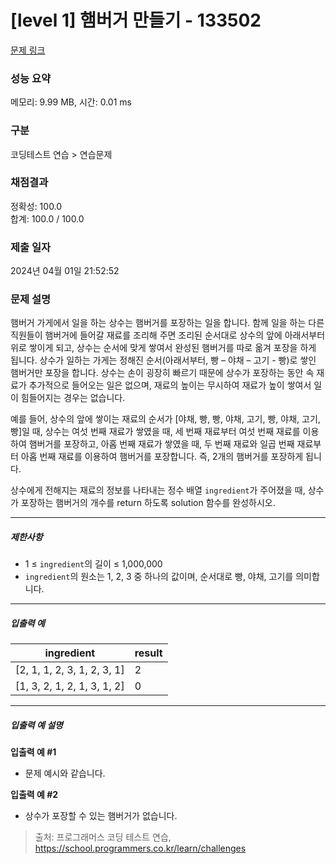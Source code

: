 # [level 1] 햄버거 만들기 - 133502 

[문제 링크](https://school.programmers.co.kr/learn/courses/30/lessons/133502) 

### 성능 요약

메모리: 9.99 MB, 시간: 0.01 ms

### 구분

코딩테스트 연습 > 연습문제

### 채점결과

정확성: 100.0<br/>합계: 100.0 / 100.0

### 제출 일자

2024년 04월 01일 21:52:52

### 문제 설명

<p element-id="157">햄버거 가게에서 일을 하는 상수는 햄버거를 포장하는 일을 합니다. 함께 일을 하는 다른 직원들이 햄버거에 들어갈  재료를 조리해 주면 조리된 순서대로 상수의 앞에 아래서부터 위로 쌓이게 되고, 상수는 순서에 맞게 쌓여서 완성된 햄버거를 따로 옮겨 포장을 하게 됩니다. 상수가 일하는 가게는 정해진 순서(아래서부터, 빵 – 야채 – 고기 - 빵)로 쌓인 햄버거만 포장을 합니다. 상수는 손이 굉장히 빠르기 때문에 상수가 포장하는 동안 속 재료가 추가적으로 들어오는 일은 없으며,  재료의 높이는 무시하여  재료가 높이 쌓여서 일이 힘들어지는 경우는 없습니다.</p>

<p element-id="156">예를 들어, 상수의 앞에 쌓이는 재료의 순서가 [야채, 빵, 빵, 야채, 고기, 빵, 야채, 고기, 빵]일 때, 상수는 여섯 번째 재료가 쌓였을 때, 세 번째 재료부터 여섯 번째 재료를 이용하여 햄버거를 포장하고, 아홉 번째 재료가 쌓였을 때, 두 번째 재료와 일곱 번째 재료부터 아홉 번째 재료를 이용하여 햄버거를 포장합니다. 즉, 2개의 햄버거를 포장하게 됩니다.</p>

<p element-id="155">상수에게 전해지는 재료의 정보를 나타내는 정수 배열 <code element-id="154">ingredient</code>가 주어졌을 때, 상수가 포장하는 햄버거의 개수를 return 하도록 solution 함수를 완성하시오.</p>

<hr element-id="153">

<h5 element-id="152">제한사항</h5>

<ul element-id="151">
<li element-id="150">1 ≤ <code element-id="149">ingredient</code>의 길이 ≤ 1,000,000</li>
<li element-id="148"><code element-id="147">ingredient</code>의 원소는 1, 2, 3 중 하나의 값이며, 순서대로 빵, 야채, 고기를 의미합니다.</li>
</ul>

<hr element-id="146">

<h5 element-id="145">입출력 예</h5>
<table class="table" element-id="144">
        <thead element-id="143"><tr element-id="142">
<th element-id="141">ingredient</th>
<th element-id="140">result</th>
</tr>
</thead>
        <tbody element-id="139"><tr element-id="138">
<td element-id="137">[2, 1, 1, 2, 3, 1, 2, 3, 1]</td>
<td element-id="136">2</td>
</tr>
<tr element-id="135">
<td element-id="134">[1, 3, 2, 1, 2, 1, 3, 1, 2]</td>
<td element-id="133">0</td>
</tr>
</tbody>
      </table>
<hr element-id="132">

<h5 element-id="131">입출력 예 설명</h5>

<p element-id="130"><strong element-id="129">입출력 예 #1</strong></p>

<ul element-id="128">
<li element-id="127">문제 예시와 같습니다.</li>
</ul>

<p element-id="126"><strong element-id="125">입출력 예 #2</strong></p>

<ul element-id="124">
<li element-id="123">상수가 포장할 수 있는 햄버거가 없습니다.</li>
</ul>


> 출처: 프로그래머스 코딩 테스트 연습, https://school.programmers.co.kr/learn/challenges